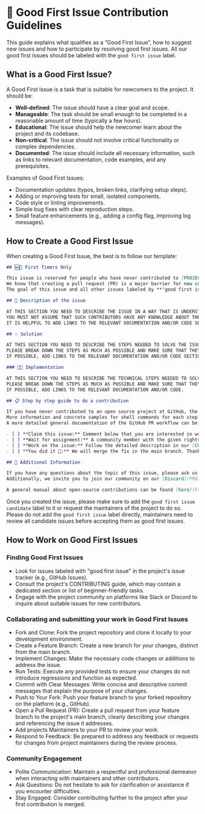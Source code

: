 # 🐣 Good First Issue Contribution Guidelines

This guide explains what qualifies as a “Good First Issue”, how to suggest new issues and how to participate by resolving good first issues.
All our good first issues should be labeled with the `good first issue` label.

## What is a Good First Issue?

A Good First Issue is a task that is suitable for newcomers to the project. It should be:

- **Well-defined**: The issue should have a clear goal and scope.
- **Manageable**: The task should be small enough to be completed in a reasonable amount of time (typically a few hours).
- **Educational**: The issue should help the newcomer learn about the project and its codebase.
- **Non-critical**: The issue should not involve critical functionality or complex dependencies.
- **Documented**: The issue should include all necessary information, such as links to relevant documentation, code examples, and any prerequisites.

Examples of Good First Issues:

- Documentation updates (typos, broken links, clarifying setup steps).
- Adding or improving tests for small, isolated components.
- Code style or linting improvements.
- Simple bug fixes with clear reproduction steps.
- Small feature enhancements (e.g., adding a config flag, improving log messages).

## How to Create a Good First Issue

When creating a Good First Issue, the best is to follow our template:

```markdown
## 🆕🐥 First Timers Only

This issue is reserved for people who have never contributed to [PROJECT](PROJECT URL) or any open source project in general.
We know that creating a pull request (PR) is a major barrier for new contributors.
The goal of this issue and all other issues labeled by **'good first issue'** is to help you make your first contribution to [PROJECT].

## 👾 Description of the issue

AT THIS SECTION YOU NEED TO DESCRIBE THE ISSUE IN A WAY THAT IS UNDERSTANDABLE TO NEW CONTRIBUTORS.
YOU MUST NOT ASSUME THAT SUCH CONTRIBUTORS HAVE ANY KNOWLEDGE ABOUT THE CODEBASE OR HIERO.
IT IS HELPFUL TO ADD LINKS TO THE RELEVANT DOCUMENTATION AND/OR CODE SECTIONS.

## 💡 Solution

AT THIS SECTION YOU NEED TO DESCRIBE THE STEPS NEEDED TO SOLVE THE ISSUE.
PLEASE BREAK DOWN THE STEPS AS MUCH AS POSSIBLE AND MAKE SURE THAT THEY ARE EASY TO FOLLOW.
IF POSSIBLE, ADD LINKS TO THE RELEVANT DOCUMENTATION AND/OR CODE SECTIONS.

### 👩‍💻 Implementation

AT THIS SECTION YOU NEED TO DESCRIBE THE TECHNICAL STEPS NEEDED TO SOLVE THE ISSUE.
PLEASE BREAK DOWN THE STEPS AS MUCH AS POSSIBLE AND MAKE SURE THAT THEY ARE EASY TO FOLLOW.
IF POSSIBLE, ADD LINKS TO THE RELEVANT DOCUMENTATION AND/OR CODE.

## 📋 Step by step guide to do a contribution

If you have never contributed to an open source project at GitHub, the following step-by-step guide will introduce you to the workflow.
More information and concrete samples for shell commands for each step can be found in our [CONTRIBUTING.md](PROJECT'S CONTRIBUTING.md FILE LINK) file.
A more detailed general documentation of the GitHub PR workflow can be found [here](https://github.com/firstcontributions/first-contributions/blob/master/README.md).

- [ ] **Claim this issue:** Comment below that you are interested in working on the issue
- [ ] **Wait for assignment:** A community member with the given rights will add you as an assignee of the issue
- [ ] **Work on the issue:** Follow the detailed description in our [CONTRIBUTING.md](PROJECT'S CONTRIBUTING.md FILE LINK) file.
- [ ] **You did it 🎉:** We will merge the fix in the main branch. Thanks for being part of the [PROJECT] community as an open-source contributor ❤️

## 🤔 Additional Information

If you have any questions about the topic of this issue, please ask us directly by adding a comment below.
Additionally, we invite you to join our community on our [Discord](PROJECT'S DISCORD LINK) server or attend our [public community calls](PROJECT's CALENDAR LINK).

A general manual about open-source contributions can be found [here](https://github.com/firstcontributions/first-contributions/blob/master/README.md).
```

Once you created the issue, please make sure to add the `good first issue candidate` label to it or request the maintainers of the project to do so.
Please do not add the `good first issue` label directly, maintainers need to review all candidate issues before accepting them as good first issues.

## How to Work on Good First Issues

### Finding Good First Issues

- Look for issues labeled with "good first issue" in the project's issue tracker (e.g., GitHub Issues).
- Consult the project's CONTRIBUTING guide, which may contain a dedicated section or list of beginner-friendly tasks.
- Engage with the project community on platforms like Slack or Discord to inquire about suitable issues for new contributors.

### Collaborating and submitting your work in Good First Issues

- Fork and Clone: Fork the project repository and clone it locally to your development environment.
- Create a Feature Branch: Create a new branch for your changes, distinct from the main branch.
- Implement Changes: Make the necessary code changes or additions to address the issue.
- Run Tests: Execute any provided tests to ensure your changes do not introduce regressions and function as expected.
- Commit with Clear Messages: Write concise and descriptive commit messages that explain the purpose of your changes.
- Push to Your Fork: Push your feature branch to your forked repository on the platform (e.g., GitHub).
- Open a Pull Request (PR): Create a pull request from your feature branch to the project's main branch, clearly describing your changes and referencing the issue it addresses.
- Add projects Maintainers to your PR to review your work.
- Respond to Feedback: Be prepared to address any feedback or requests for changes from project maintainers during the review process.

### Community Engagement

- Polite Communication: Maintain a respectful and professional demeanor when interacting with maintainers and other contributors.
- Ask Questions: Do not hesitate to ask for clarification or assistance if you encounter difficulties.
- Stay Engaged: Consider contributing further to the project after your first contribution is merged.
